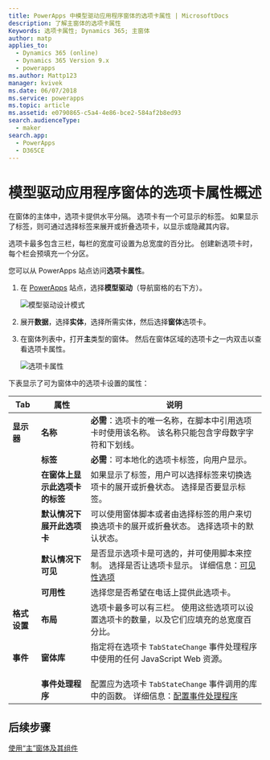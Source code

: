 ```yaml
---
title: PowerApps 中模型驱动应用程序窗体的选项卡属性 | MicrosoftDocs
description: 了解主窗体的选项卡属性
Keywords: 选项卡属性; Dynamics 365; 主窗体
author: matp
applies_to:
  - Dynamics 365 (online)
  - Dynamics 365 Version 9.x
  - powerapps
ms.author: Mattp123
manager: kvivek
ms.date: 06/07/2018
ms.service: powerapps
ms.topic: article
ms.assetid: e0790865-c5a4-4e86-bce2-584af2b8ed93
search.audienceType:
  - maker
search.app:
  - PowerApps
  - D365CE
---
```

# <a name="tab-properties-for-model-driven-app-forms-overview"></a>模型驱动应用程序窗体的选项卡属性概述

 在窗体的主体中，选项卡提供水平分隔。 选项卡有一个可显示的标签。 如果显示了标签，则可通过选择标签来展开或折叠选项卡，以显示或隐藏其内容。  
  
 选项卡最多包含三栏，每栏的宽度可设置为总宽度的百分比。 创建新选项卡时，每个栏会预填充一个分区。  

您可以从 PowerApps 站点访问**选项卡属性**。 
1.  在 [PowerApps](https://web.powerapps.com/?utm_source=padocs&utm_medium=linkinadoc&utm_campaign=referralsfromdoc) 站点，选择**模型驱动**（导航窗格的右下方）。  

     ![模型驱动设计模式](media/model-driven-switch.png)

2.  展开**数据**，选择**实体**，选择所需实体，然后选择**窗体**选项卡。  

3.  在窗体列表中，打开**主**类型的窗体。 然后在窗体区域的选项卡之一内双击以查看选项卡属性。

    ![选项卡属性](media/tab-properties.png)
  
 下表显示了可为窗体中的选项卡设置的属性：
  
|Tab|属性|说明|  
|---------|--------------|-----------------|  
|**显示器**|**名称**|**必需**：选项卡的唯一名称，在脚本中引用选项卡时使用该名称。 该名称只能包含字母数字字符和下划线。|  
||**标签**|**必需**：可本地化的选项卡标签，向用户显示。|  
||**在窗体上显示此选项卡的标签**|如果显示了标签，用户可以选择标签来切换选项卡的展开或折叠状态。 选择是否要显示标签。|  
||**默认情况下展开此选项卡**|可以使用窗体脚本或者由选择标签的用户来切换选项卡的展开或折叠状态。 选择选项卡的默认状态。|  
||**默认情况下可见**|是否显示选项卡是可选的，并可使用脚本来控制。 选择是否让选项卡显示。 详细信息：[可见性选项](visibility-options-legacy.md)|  
||**可用性**|选择您是否希望在电话上提供此选项卡。|  
|**格式设置**|**布局**|选项卡最多可以有三栏。 使用这些选项可以设置选项卡的数量，以及它们应填充的总宽度百分比。|  
|**事件**|**窗体库**|指定将在选项卡 `TabStateChange` 事件处理程序中使用的任何 JavaScript Web 资源。<br /><br />|  
||**事件处理程序**|配置应为选项卡 `TabStateChange` 事件调用的库中的函数。 详细信息：[配置事件处理程序](configure-event-handlers-legacy.md)|  
  
## <a name="next-steps"></a>后续步骤

[使用“主”窗体及其组件](use-main-form-and-components.md)

